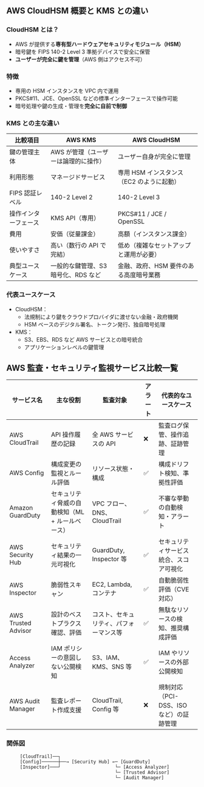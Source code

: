 ## AWS CloudHSM 概要と KMS との違い

### CloudHSM とは？

- AWS が提供する**専有型ハードウェアセキュリティモジュール（HSM）**
- 暗号鍵を FIPS 140-2 Level 3 準拠デバイスで安全に保管
- **ユーザーが完全に鍵を管理**（AWS 側はアクセス不可）

### 特徴

- 専用の HSM インスタンスを VPC 内で運用
- PKCS#11、JCE、OpenSSL などの標準インターフェースで操作可能
- 暗号処理や鍵の生成・管理を**完全に自前で制御**

### KMS との主な違い

| 比較項目             | AWS KMS                              | AWS CloudHSM                              |
| -------------------- | ------------------------------------ | ----------------------------------------- |
| 鍵の管理主体         | AWS が管理（ユーザーは論理的に操作） | ユーザー自身が完全に管理                  |
| 利用形態             | マネージドサービス                   | 専用 HSM インスタンス（EC2 のように起動） |
| FIPS 認証レベル      | 140-2 Level 2                        | 140-2 Level 3                             |
| 操作インターフェース | KMS API（専用）                      | PKCS#11 / JCE / OpenSSL                   |
| 費用                 | 安価（従量課金）                     | 高額（インスタンス課金）                  |
| 使いやすさ           | 高い（数行の API で完結）            | 低め（複雑なセットアップと運用が必要）    |
| 典型ユースケース     | 一般的な鍵管理、S3 暗号化、RDS など  | 金融、政府、HSM 要件のある高度暗号業務    |

### 代表ユースケース

- CloudHSM：
  - 法規制により鍵をクラウドプロバイダに渡せない金融・政府機関
  - HSM ベースのデジタル署名、トークン発行、独自暗号処理
- KMS：
  - S3、EBS、RDS など AWS サービスとの暗号統合
  - アプリケーションレベルの鍵管理

## AWS 監査・セキュリティ監視サービス比較一覧

| サービス名          | 主な役割                                        | 監査対象                               | アラート | 代表的なユースケース                    |
| ------------------- | ----------------------------------------------- | -------------------------------------- | -------- | --------------------------------------- |
| AWS CloudTrail      | API 操作履歴の記録                              | 全 AWS サービスの API                  | ❌       | 監査ログ保管、操作追跡、証跡管理        |
| AWS Config          | 構成変更の監視とルール評価                      | リソース状態・構成                     | ✅       | 構成ドリフト検知、準拠性評価            |
| Amazon GuardDuty    | セキュリティ脅威の自動検知（ML + ルールベース） | VPC フロー、DNS、CloudTrail            | ✅       | 不審な挙動の自動検知・アラート          |
| AWS Security Hub    | セキュリティ結果の一元可視化                    | GuardDuty, Inspector 等                | ✅       | セキュリティサービス統合、スコア可視化  |
| AWS Inspector       | 脆弱性スキャン                                  | EC2, Lambda, コンテナ                  | ✅       | 自動脆弱性評価（CVE 対応）              |
| AWS Trusted Advisor | 設計のベストプラクス確認、評価                  | コスト、セキュリティ、パフォーマンス等 | ✅       | 無駄なリソースの検知、推奨構成評価      |
| Access Analyzer     | IAM ポリシーの意図しない公開検知                | S3、IAM、KMS、SNS 等                   | ✅       | IAM やリソースの外部公開検知            |
| AWS Audit Manager   | 監査レポート作成支援                            | CloudTrail, Config 等                  | ❌       | 規制対応（PCI-DSS、ISO など）の証跡管理 |

### 関係図

```
     [CloudTrail]──┐
     [Config]──────┼──→ [Security Hub] ←─ [GuardDuty]
     [Inspector]───┘                    └─ [Access Analyzer]
                                        └─ [Trusted Advisor]
                                        └─ [Audit Manager]
```
